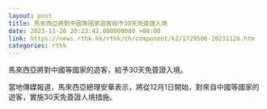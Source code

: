 ```yaml
---
layout: post
title: 馬來西亞將對中國等國家遊客給予30天免簽證入境
date: 2023-11-26 20:23:42.000000000 +08:00
link: https://news.rthk.hk/rthk/ch/component/k2/1729506-20231126.htm
categories: rthk
---
```


馬來西亞將對中國等國家的遊客，給予30天免簽證入境。

當地傳媒報道，馬來西亞總理安華表示，將從12月1日開始，對來自中國等國家的遊客，實施30天免簽證人境措施。
